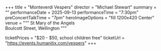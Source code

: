 +++
title = "Monteverdi Vespers"
director = "Michael Stewart"
summary = ""
performanceDate = 2025-09-13
performanceTime = "7:30pm"
preConcertTalkTime = "7pm"
heroImageOptions = "fill 1200x420 Center"
venue = """
St Mary of the Angels  
Boulcott Street, Wellington
"""

ticketPrices = "$20 - $50, school children free"
ticketUrl = "https://events.humanitix.com/vespers"
+++
